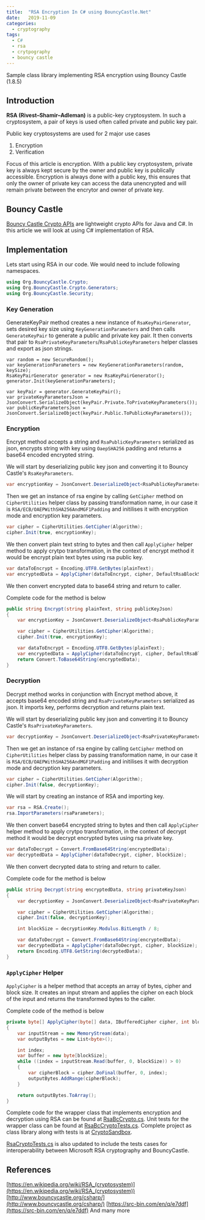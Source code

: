 ```yaml
---
title:  "RSA Encryption In C# using BouncyCastle.Net"
date:   2019-11-09
categories:
  - cryptography
tags:
  - C#
  - rsa
  - crytpography
  - bouncy castle
---
```

Sample class library implementing RSA encryption using Bouncy Castle (1.8.5)

## Introduction
**RSA (Rivest–Shamir–Adleman)** is a public-key cryptosystem. In such a cryptosystem, a pair of keys is used often called private and public key pair.

Public key cryptosystems are used for 2 major use cases
1. Encryption
2. Verification

Focus of this article is encryption. With a public key cryptosystem, private key is always kept secure by the owner and public key is publically accessible. Encryption is always done with a public key, this ensures that only the owner of private key can access the data unencrypted and will remain private between the encrytor and owner of private key.

## Bouncy Castle
[Bouncy Castle Crypto APIs](http://www.bouncycastle.org/index.html) are lightweight crypto APIs for Java and C#. In this article we will look at using C# implementation of RSA.

## Implementation
Lets start using RSA in our code. We would need to include following namespaces.

```csharp
using Org.BouncyCastle.Crypto;
using Org.BouncyCastle.Crypto.Generators;
using Org.BouncyCastle.Security;
```

### Key Generation
GenerateKeyPair method creates a new instance of `RsaKeyPairGenerator`, sets desired key size using `KeyGenerationParameters` and then calls `GenerateKeyPair` to generate a public and private key pair. It then converts that pair to `RsaPrivateKeyParameters`/`RsaPublicKeyParameters` helper classes and export as json strings.

```
var random = new SecureRandom();
var keyGenerationParameters = new KeyGenerationParameters(random, keySize);
RsaKeyPairGenerator generator = new RsaKeyPairGenerator();
generator.Init(keyGenerationParameters);

var keyPair = generator.GenerateKeyPair();
var privateKeyParametersJson = JsonConvert.SerializeObject(keyPair.Private.ToPrivateKeyParameters());
var publicKeyParametersJson = JsonConvert.SerializeObject(keyPair.Public.ToPublicKeyParameters());
```

### Encryption
Encrypt method accepts a string and `RsaPublicKeyParameters` serialized as json, encrypts string with key using `OaepSHA256` padding and returns a base64 encoded encrypted string.  

We will start by deserializing public key json and converting it to Bouncy Castle's `RsaKeyParameters`.
```csharp
var encryptionKey = JsonConvert.DeserializeObject<RsaPublicKeyParameters>(publicKeyJson).ToRsaKeyParameters();
```
Then we get an instance of rsa engine by calling `GetCipher` method on `CipherUtilities` helper class by passing transformation name, in our case it is `RSA/ECB/OAEPWithSHA256AndMGF1Padding` and initilises it with encryption mode and encryption key parameters.
```csharp
var cipher = CipherUtilities.GetCipher(Algorithm);
cipher.Init(true, encryptionKey);
```
We then convert plain text string to bytes and then call `ApplyCipher` helper method to apply crytpo transformation, in the context of encrypt method it would be encrypt plain text bytes using rsa public key.
```csharp
var dataToEncrypt = Encoding.UTF8.GetBytes(plainText);
var encryptedData = ApplyCipher(dataToEncrypt, cipher, DefaultRsaBlockSize);
```
We then convert encrypted data to base64 string and return to caller.

Complete code for the method is below
```csharp
public string Encrypt(string plainText, string publicKeyJson)
{
    var encryptionKey = JsonConvert.DeserializeObject<RsaPublicKeyParameters>(publicKeyJson).ToRsaKeyParameters();

    var cipher = CipherUtilities.GetCipher(Algorithm);
    cipher.Init(true, encryptionKey);

    var dataToEncrypt = Encoding.UTF8.GetBytes(plainText);
    var encryptedData = ApplyCipher(dataToEncrypt, cipher, DefaultRsaBlockSize);
    return Convert.ToBase64String(encryptedData);
}
```

### Decryption
Decrypt method works in conjunction with Encrypt method above, it accepts base64 encoded string and `RsaPrivateKeyParameters` serialized as json. It imports key, performs decryption and returns plain text.

We will start by deserializing public key json and converting it to Bouncy Castle's `RsaPrivateKeyParameters`.
```csharp
var decryptionKey = JsonConvert.DeserializeObject<RsaPrivateKeyParameters>(privateKeyJson).ToRsaPrivateCrtKeyParameters();
```
Then we get an instance of rsa engine by calling `GetCipher` method on `CipherUtilities` helper class by passing transformation name, in our case it is `RSA/ECB/OAEPWithSHA256AndMGF1Padding` and initilises it with decryption mode and decryption key parameters.
```csharp
var cipher = CipherUtilities.GetCipher(Algorithm);
cipher.Init(false, decryptionKey);
```
We will start by creating an instance of RSA and importing key.
```csharp
var rsa = RSA.Create();
rsa.ImportParameters(rsaParameters);
```
We then convert base64 encrypted string to bytes and then call `ApplyCipher` helper method to apply crytpo transformation, in the context of decrypt method it would be decrypt encrypted bytes using rsa private key.
```csharp
var dataToDecrypt = Convert.FromBase64String(encryptedData);
var decryptedData = ApplyCipher(dataToDecrypt, cipher, blockSize);
```
We then convert decrypted data to string and return to caller.

Complete code for the method is below
```csharp
public string Decrypt(string encryptedData, string privateKeyJson)
{
    var decryptionKey = JsonConvert.DeserializeObject<RsaPrivateKeyParameters>(privateKeyJson).ToRsaPrivateCrtKeyParameters();

    var cipher = CipherUtilities.GetCipher(Algorithm);
    cipher.Init(false, decryptionKey);

    int blockSize = decryptionKey.Modulus.BitLength / 8;

    var dataToDecrypt = Convert.FromBase64String(encryptedData);
    var decryptedData = ApplyCipher(dataToDecrypt, cipher, blockSize);
    return Encoding.UTF8.GetString(decryptedData);
}
```

### `ApplyCipher` Helper
`ApplyCipher` is a helper method that accepts an array of bytes, cipher and block size. It creates an input stream and applies the cipher on each block of the input and returns the transformed bytes to the caller.

Complete code of the method is below
```csharp
private byte[] ApplyCipher(byte[] data, IBufferedCipher cipher, int blockSize)
{
    var inputStream = new MemoryStream(data);
    var outputBytes = new List<byte>();

    int index;
    var buffer = new byte[blockSize];
    while ((index = inputStream.Read(buffer, 0, blockSize)) > 0)
    {
        var cipherBlock = cipher.DoFinal(buffer, 0, index);
        outputBytes.AddRange(cipherBlock);
    }

    return outputBytes.ToArray();
}
```

Complete code for the wrapper class that implements encryption and decryption using RSA can be found at [RsaBcCrypto.cs](https://github.com/kashifsoofi/crypto-sandbox/blob/master/dotnet/src/Sandbox.Crypto/RsaBcCrypto.cs). Unit tests for the wrapper class can be found at [RsaBcCryptoTests.cs](https://github.com/kashifsoofi/crypto-sandbox/blob/master/dotnet/test/Sandbox.Crypto.Tests/RsaBcCryptoTests.cs). Complete project as class library along with tests is at [CryptoSandbox](https://github.com/kashifsoofi/crypto-sandbox/tree/master/dotnet).

[RsaCryptoTests.cs](https://github.com/kashifsoofi/crypto-sandbox/blob/master/dotnet/test/Sandbox.Crypto.Tests/RsaCryptoTests.cs) is also updated to include the tests cases for interoperability between Microsoft RSA cryptography and BouncyCastle.

## References
[https://en.wikipedia.org/wiki/RSA_(cryptosystem)](https://en.wikipedia.org/wiki/RSA_(cryptosystem))
[http://www.bouncycastle.org/csharp/](http://www.bouncycastle.org/csharp/)
[https://src-bin.com/en/q/e7ddf](https://src-bin.com/en/q/e7ddf)
And many more